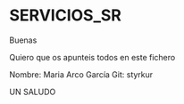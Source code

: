 # SERVICIOS_SR

Buenas 

Quiero que os apunteis todos en este fichero 

Nombre: Maria Arco García
Git: styrkur

UN SALUDO 



